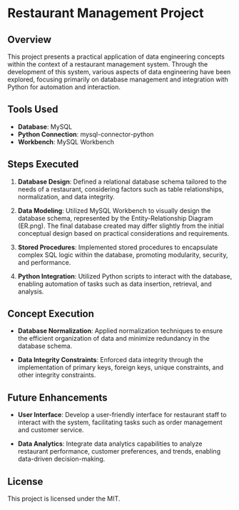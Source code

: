 # Restaurant Management Project

## Overview

This project presents a practical application of data engineering concepts within the context of a restaurant management system. Through the development of this system, various aspects of data engineering have been explored, focusing primarily on database management and integration with Python for automation and interaction.

## Tools Used

- **Database**: MySQL
- **Python Connection**: mysql-connector-python
- **Workbench**: MySQL Workbench

## Steps Executed

1. **Database Design**: Defined a relational database schema tailored to the needs of a restaurant, considering factors such as table relationships, normalization, and data integrity.

2. **Data Modeling**: Utilized MySQL Workbench to visually design the database schema, represented by the Entity-Relationship Diagram (ER.png). The final database created may differ slightly from the initial conceptual design based on practical considerations and requirements.

3. **Stored Procedures**: Implemented stored procedures to encapsulate complex SQL logic within the database, promoting modularity, security, and performance.

4. **Python Integration**: Utilized Python scripts to interact with the database, enabling automation of tasks such as data insertion, retrieval, and analysis.

## Concept Execution

- **Database Normalization**: Applied normalization techniques to ensure the efficient organization of data and minimize redundancy in the database schema.

- **Data Integrity Constraints**: Enforced data integrity through the implementation of primary keys, foreign keys, unique constraints, and other integrity constraints.


## Future Enhancements

- **User Interface**: Develop a user-friendly interface for restaurant staff to interact with the system, facilitating tasks such as order management and customer service.

- **Data Analytics**: Integrate data analytics capabilities to analyze restaurant performance, customer preferences, and trends, enabling data-driven decision-making.

## License

This project is licensed under the MIT.
